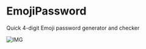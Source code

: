 # EmojiPassword
Quick 4-digit Emoji password generator and checker

![IMG](https://i.gyazo.com/5c96c7da8d0451a3aec097d67e77607f.png)
